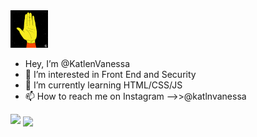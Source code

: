 <img src="https://raw.githubusercontent.com/KatlenVanessa/KatlenVanessa/master/200w.gif" width="60px" > 

- Hey, I’m @KatlenVanessa 
- 👀 I’m interested in Front End and Security
- 🌱 I’m currently learning HTML/CSS/JS
- 📫 How to reach me on Instagram -->>@katlnvanessa

<img height="180em" src="https://github-readme-stats.vercel.app/api?username=KatlenVanessa&show_icons=true&hide_border=false&&count_private=true&include_all_commits=true&theme=dark" /> 
<img height="180em" align="center" src="https://github-readme-stats.vercel.app/api/top-langs/?username=KatlenVanessa&theme=dark" />
